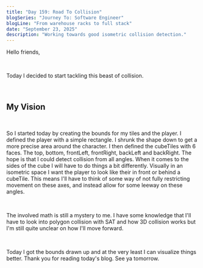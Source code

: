 ```yaml
---
title: "Day 159: Road To Collision"
blogSeries: "Journey To: Software Engineer"
blogLine: "From warehouse racks to full stack"
date: "September 23, 2025"
description: "Working towards good isometric collision detection."
---
```


Hello friends,

<br>

Today I decided to start tackling this beast of collision.

<br>

## My Vision

<br>

So I started today by creating the bounds for my tiles and the player. I defined the player with a simple rectangle. I shrunk the shape down to get a more precise area around the character. I then defined the cubeTiles with 6 faces. The top, bottom, frontLeft, frontRight, backLeft and backRight. The hope is that I could detect collision from all angles. When it comes to the sides of the cube I will have to do things a bit differently. Visually in an isometric space I want the player to look like their in front or behind a cubeTile. This means I'll have to think of some way of not fully restricting movement on these axes, and instead allow for some leeway on these angles.

<br>

The involved math is still a mystery to me. I have some knowledge that I'll have to look into polygon collision with SAT and how 3D collision works but I'm still quite unclear on how I'll move forward.

<br>

Today I got the bounds drawn up and at the very least I can visualize things better. Thank you for reading today's blog. See ya tomorrow.